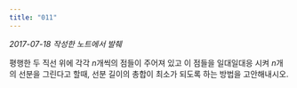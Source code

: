 ```yaml
---
title: "011"
---
```


*2017-07-18 작성한 노트에서 발췌*

평행한 두 직선 위에 각각 $n$개씩의 점들이 주어져 있고 이 점들을 일대일대응 시켜 $n$개의 선분을 그린다고 할때, 선분 길이의 총합이 최소가 되도록 하는 방법을 고안해내시오.